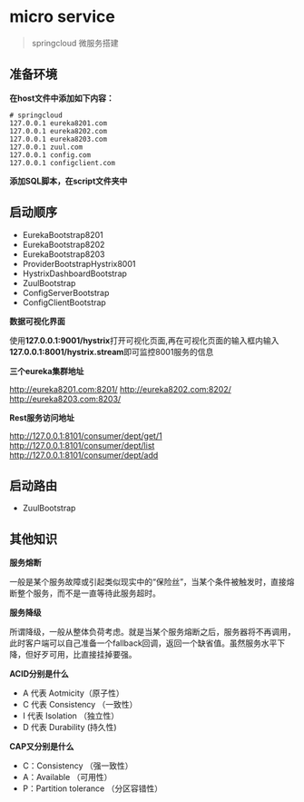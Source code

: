 # micro service

> springcloud 微服务搭建

## 准备环境

**在host文件中添加如下内容：**
```
# springcloud
127.0.0.1 eureka8201.com
127.0.0.1 eureka8202.com
127.0.0.1 eureka8203.com
127.0.0.1 zuul.com
127.0.0.1 config.com
127.0.0.1 configclient.com
```

**添加SQL脚本，在script文件夹中**

## 启动顺序

- EurekaBootstrap8201
- EurekaBootstrap8202
- EurekaBootstrap8203
- ProviderBootstrapHystrix8001
- HystrixDashboardBootstrap
- ZuulBootstrap
- ConfigServerBootstrap
- ConfigClientBootstrap

**数据可视化界面**

使用**127.0.0.1:9001/hystrix**打开可视化页面,再在可视化页面的输入框内输入**127.0.0.1:8001/hystrix.stream**即可监控8001服务的信息

**三个eureka集群地址**

http://eureka8201.com:8201/
http://eureka8202.com:8202/
http://eureka8203.com:8203/

**Rest服务访问地址**

http://127.0.0.1:8101/consumer/dept/get/1
http://127.0.0.1:8101/consumer/dept/list
http://127.0.0.1:8101/consumer/dept/add

## 启动路由

- ZuulBootstrap

## 其他知识

**服务熔断**

一般是某个服务故障或引起类似现实中的“保险丝”，当某个条件被触发时，直接熔断整个服务，而不是一直等待此服务超时。

**服务降级**

所谓降级，一般从整体负荷考虑。就是当某个服务熔断之后，服务器将不再调用，
此时客户端可以自己准备一个fallback回调，返回一个缺省值。虽然服务水平下降，但好歹可用，比直接挂掉要强。

**ACID分别是什么**

- A 代表 Aotmicity（原子性）
- C 代表 Consistency （一致性）
- I 代表 Isolation （独立性）
- D 代表 Durability (持久性)

**CAP又分别是什么**

- C：Consistency （强一致性）
- A：Available （可用性）
- P：Partition tolerance （分区容错性）
